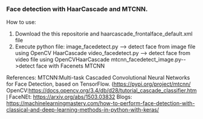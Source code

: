 ### Face detection with HaarCascade and MTCNN.

How to use:
1. Download the this repositorie and haarcascade_frontalface_default.xml file 
2. Execute python file:
	 image_facedetect.py --> detect face from image file using OpenCV HaarCascade
	 video_facedetect.py --> detect face from video file using OpenCVHaarCascade
	 mtcnn_facedetect_image.py-->detect face with Facenets MTCNN

	 

References:
MTCNN:Multi-task Cascaded Convolutional Neural Networks for Face Detection, based on TensorFlow.
(https://pypi.org/project/mtcnn/ 
OpenCV:https://docs.opencv.org/3.4/db/d28/tutorial_cascade_classifier.html 
FaceNEt: https://arxiv.org/abs/1503.03832
Blogs: https://machinelearningmastery.com/how-to-perform-face-detection-with-classical-and-deep-learning-methods-in-python-with-keras/

